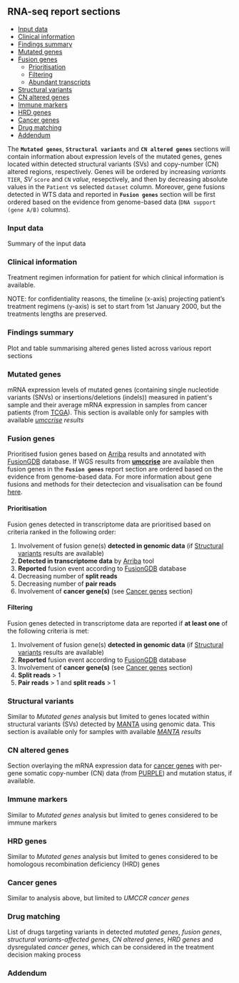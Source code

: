 ## RNA-seq report sections

<!-- vim-markdown-toc GFM -->
* [Input data](#input-data)
* [Clinical information](#clinical-information)
* [Findings summary](#findings-summary)
* [Mutated genes](#mutated-genes)
* [Fusion genes](#fusion-genes)
  * [Prioritisation](#prioritisation)
  * [Filtering](#filtering)
  * [Abundant transcripts](#abundant-transcripts)
* [Structural variants](#structural-variants)
* [CN altered genes](#cn-altered-genes)
* [Immune markers](#immune-markers)
* [HRD genes](#hrd-genes)
* [Cancer genes](#cancer-genes)
* [Drug matching](#drug-matching)
* [Addendum](#addendum)

<!-- vim-markdown-toc -->



The **`Mutated genes`**, **`Structural variants`** and **`CN altered genes`** sections will contain information about expression levels of the mutated genes, genes located within detected structural variants (SVs) and copy-number (CN) altered regions, respectively. Genes will be ordered by increasing *variants* `TIER`, *SV* `score` and `CN` *value*, resepctively, and then by decreasing absolute values in the `Patient` vs selected `dataset` column. Moreover, gene fusions detected in WTS data and reported in **`Fusion genes`** section will be first ordered based on the evidence from genome-based data (`DNA support (gene A/B)` columns).

### Input data

Summary of the input data

### Clinical information

Treatment regimen information for patient for which clinical information is available.

NOTE: for confidentiality reasons, the timeline (x-axis) projecting patient’s treatment regimens (y-axis) is set to start from 1st January 2000, but the treatments lengths are preserved.

### Findings summary

Plot and table summarising altered genes listed across various report sections

### Mutated genes

mRNA expression levels of mutated genes (containing single nucleotide variants (SNVs) or insertions/deletions (indels)) measured in patient's sample and their average mRNA expression in samples from cancer patients (from [TCGA](https://portal.gdc.cancer.gov/)). This section is available only for samples with available *[umccrise](https://github.com/umccr/umccrise) results*

### Fusion genes

Prioritised fusion genes based on [Arriba](https://arriba.readthedocs.io/en/latest/) results and annotated with [FusionGDB](https://ccsm.uth.edu/FusionGDB) database. If WGS results from **[umccrise](https://github.com/umccr/umccrise)** are available then fusion genes in the **`Fusion genes`** report section are ordered based on the evidence from genome-based data. For more information about gene fusions and methods for their detectecion and visualisation can be found [here](./fusions/README.md).

#### Prioritisation

Fusion genes detected in transcriptome data are prioritised based on criteria ranked in the following order:

1. Involvement of fusion gene(s) **detected in genomic data** (if [Structural variants](#structural-variants) results are available)
2. **Detected in transcriptome data** by [Arriba](https://arriba.readthedocs.io/en/latest/) tool
3. **Reported** fusion event according to [FusionGDB](https://ccsm.uth.edu/FusionGDB/) database
4. Decreasing number of **split reads**
5. Decreasing number of **pair reads**
6. Involvement of **cancer gene(s)** (see [Cancer genes](#cancer-genes) section)

#### Filtering

Fusion genes detected in transcriptome data are reported if **at least one** of the following criteria is met:

1. Involvement of fusion gene(s) **detected in genomic data** (if [Structural variants](#structural-variants) results are available)
2. **Reported** fusion event according to [FusionGDB](https://ccsm.uth.edu/FusionGDB) database
3. Involvement of **cancer gene(s)** (see [Cancer genes](#cancer-genes) section)
4. **Split reads** > 1
5. **Pair reads** > 1 and **split reads** > 1

### Structural variants

Similar to *Mutated genes* analysis but limited to genes located within structural variants (SVs) detected by [MANTA](https://github.com/Illumina/manta) using genomic data. This section is available only for samples with available *[MANTA](https://github.com/Illumina/manta) results*

### CN altered genes

Section overlaying the mRNA expression data for [cancer genes](#cancer-genes) with per-gene somatic copy-number (CN) data (from [PURPLE](https://anaconda.org/bioconda/hmftools-purple)) and mutation status, if available.

### Immune markers

Similar to *Mutated genes* analysis but limited to genes considered to be immune markers

### HRD genes

Similar to *Mutated genes* analysis but limited to genes considered to be homologous recombination deficiency (HRD) genes

### Cancer genes

Similar to analysis above, but limited to *UMCCR cancer genes*

### Drug matching

List of drugs targeting variants in detected *mutated genes*, *fusion genes*, *structural variants-affected genes*, *CN altered genes*, *HRD genes* and dysregulated *cancer genes*, which can be considered in the treatment decision making process

### Addendum


